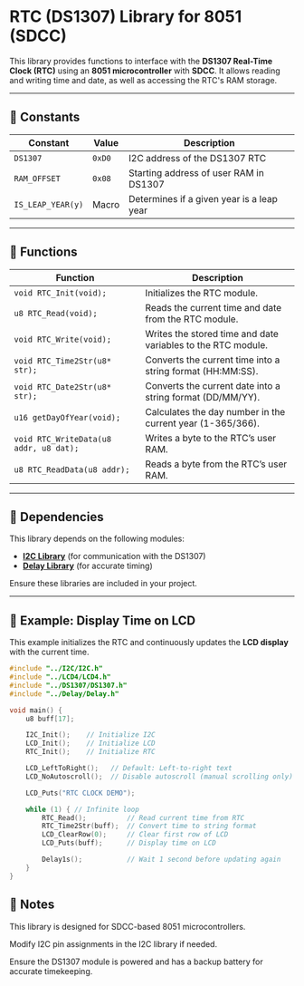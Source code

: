 # RTC (DS1307) Library for 8051 (SDCC)

This library provides functions to interface with the **DS1307 Real-Time Clock (RTC)** using an **8051 microcontroller** with **SDCC**. It allows reading and writing time and date, as well as accessing the RTC's RAM storage.

---

## 📌 **Constants**
| Constant | Value | Description |
|----------|-------|-------------|
| `DS1307` | `0xD0` | I2C address of the DS1307 RTC |
| `RAM_OFFSET` | `0x08` | Starting address of user RAM in DS1307 |
| `IS_LEAP_YEAR(y)` | Macro | Determines if a given year is a leap year |

---

## 📌 **Functions**
| Function | Description |
|----------|-------------|
| `void RTC_Init(void);` | Initializes the RTC module. |
| `u8 RTC_Read(void);` | Reads the current time and date from the RTC module. |
| `void RTC_Write(void);` | Writes the stored time and date variables to the RTC module. |
| `void RTC_Time2Str(u8* str);` | Converts the current time into a string format (HH:MM:SS). |
| `void RTC_Date2Str(u8* str);` | Converts the current date into a string format (DD/MM/YY). |
| `u16 getDayOfYear(void);` | Calculates the day number in the current year (1-365/366). |
| `void RTC_WriteData(u8 addr, u8 dat);` | Writes a byte to the RTC’s user RAM. |
| `u8 RTC_ReadData(u8 addr);` | Reads a byte from the RTC’s user RAM. |

---

## 📌 **Dependencies**
This library depends on the following modules:
- **[I2C Library](../I2C/README.md)** (for communication with the DS1307)
- **[Delay Library](../Delay/README.md)** (for accurate timing)

Ensure these libraries are included in your project.

---

## 📌 **Example: Display Time on LCD**

This example initializes the RTC and continuously updates the **LCD display** with the current time.

```c
#include "../I2C/I2C.h"
#include "../LCD4/LCD4.h"
#include "../DS1307/DS1307.h"
#include "../Delay/Delay.h"

void main() {
    u8 buff[17];

    I2C_Init();    // Initialize I2C
    LCD_Init();    // Initialize LCD
    RTC_Init();    // Initialize RTC

    LCD_LeftToRight();   // Default: Left-to-right text
    LCD_NoAutoscroll();  // Disable autoscroll (manual scrolling only)

    LCD_Puts("RTC CLOCK DEMO");

    while (1) { // Infinite loop
        RTC_Read();          // Read current time from RTC
        RTC_Time2Str(buff);  // Convert time to string format
        LCD_ClearRow(0);     // Clear first row of LCD
        LCD_Puts(buff);      // Display time on LCD

        Delay1s();           // Wait 1 second before updating again
    }
}
```

## 📢 Notes
This library is designed for SDCC-based 8051 microcontrollers.

Modify I2C pin assignments in the I2C library if needed.

Ensure the DS1307 module is powered and has a backup battery for accurate timekeeping.